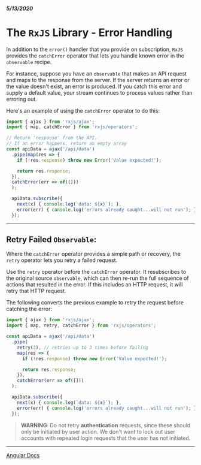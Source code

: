 ##### 5/13/2020
# The `RxJS` Library - Error Handling
In addition to the `error()` handler that you provide on subscription, `RxJS` provides the `catchError` operator that lets you handle known error in the `observable` recipe.

For instance, suppose you have an `observable` that makes an API request and maps to the response from the server.  If the server returns an error or the value doesn't exist, an error is produced.  If you catch this error and supply a default value, your stream continues to process values rather than erroring out.

Here's an example of using the `catchError` operator to do this:

```ts
import { ajax } from 'rxjs/ajax';
import { map, catchError } from 'rxjs/operators';

// Return 'response' from the API. 
// If an error happens, return an empty array
const apiData = ajax('/api/data')
  .pipe(map(res => {
    if (!res.response) throw new Error('Value expected!');

    return res.response;
  }),
  catchError(err => of([]))
  );

  apiData.subscribe({
    next(x) { console.log(`data: ${x}`); },
    error(err) { console.log('errors already caught...will not run'); }
  });
```

---

## Retry Failed `Observable`:
Where the `catchError` operator provides a simple path or recovery, the `retry` operator lets you retry a failed request.

Use the `retry` operator before the `catchError` operator.  It resubscribes to the original source `observable`, which can then re-run the full sequence of actions that resulted in the error.  If this includes an HTTP request, it will retry that HTTP request.

The following converts the previous example to retry the request before catching the error:

```ts
import { ajax } from 'rxjs/ajax';
import { map, retry, catchError } from 'rxjs/operators';

const apiData = ajax('/api/data')
  .pipe(
    retry(3), // retries up to 3 times before failing
    map(res => {
      if (!res.response) throw new Error('Value expected!');

      return res.response;
    }),
    catchError(err => of([]))
  );

  apiData.subscribe({
    next(x) { console.log(`data: ${x}`); },
    error(err) { console.log('errors already caught...will not run'); }
  });
```

  > **WARNING**: Do not retry **authentication** requests, since these should only be initiated by user action.  We don't want to lock out user accounts with repeated login requests that the user has not initiated.

---

[Angular Docs](https://angular.io/guide/rx-library#error-handling)